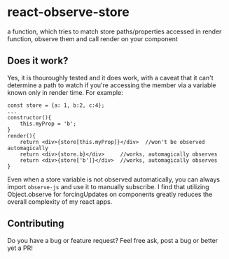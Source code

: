 # react-observe-store
a function, which tries to match store paths/properties accessed in render function, observe them and call render on your component

## Does it work?
Yes, it is thouroughly tested and it does work, with a caveat that it can't determine a path to watch if you're accessing the member via a variable known only in render time.
For example:
```
const store = {a: 1, b:2, c:4};
...
constructor(){
	this.myProp = 'b';
}
render(){
	return <div>{store[this.myProp]}</div>	//won't be observed automagically 
	return <div>{store.b}</div>		//works, automagically observes
	return <div>{store['b']}</div>	//works, automagically observes
}
```
Even when a store variable is not observed automatically, you can always import `observe-js` and use it to manually subscribe.
I find that utilizing Object.observe for forcingUpdates on components greatly reduces the overall complexity of my react apps.

## Contributing
Do you have a bug or feature request? Feel free ask, post a bug or better yet a PR!